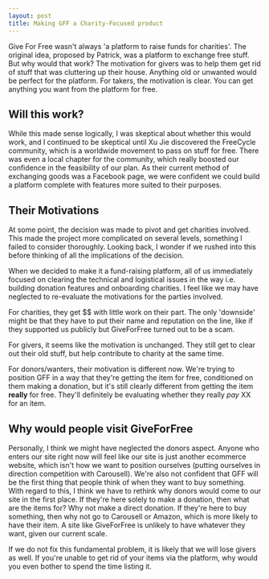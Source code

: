 ```yaml
---
layout: post
title: Making GFF a Charity-Focused product
---
```


Give For Free wasn't always 'a platform to raise funds for charities'. The original idea, proposed by Patrick, was a platform to exchange free stuff. But why would that work? The motivation for givers was to help them get rid of stuff that was cluttering up their house. Anything old or unwanted would be perfect for the platform. For takers, the motivation is clear. You can get anything you want from the platform for free. 

## Will this work?
While this made sense logically, I was skeptical about whether this would work, and I continued to be skeptical until Xu Jie discovered the FreeCycle community, which is a worldwide movement to pass on stuff for free. There was even a local chapter for the community, which really boosted our confidence in the feasibility of our plan. As their current method of exchanging goods was a Facebook page, we were confident we could build a platform complete with features more suited to their purposes.

## Their Motivations
At some point, the decision was made to pivot and get charities involved. This made the project more complicated on several levels, something I failed to consider thoroughly. Looking back, I wonder if we rushed into this before thinking of all the implications of the decision. 

When we decided to make it a fund-raising platform, all of us immediately focused on clearing the technical and logistical issues in the way i.e. building donation features and onboarding charities. I feel like we may have neglected to re-evaluate the motivations for the parties involved. 

For charities, they get $$ with little work on their part. The only 'downside' might be that they have to put their name and reputation on the line, like if they supported us publicly but GiveForFree turned out to be a scam. 

For givers, it seems like the motivation is unchanged. They still get to clear out their old stuff, but help contribute to charity at the same time.

For donors/wanters, their motivation is different now. We're trying to position GFF in a way that they're getting the item for free, conditioned on them making a donation, but it's still clearly different from getting the item **really** for free. They'll definitely be evaluating whether they really *pay* XX for an item. 

## Why would people visit GiveForFree
Personally, I think we might have neglected the donors aspect. Anyone who enters our site right now will feel like our site is just another ecommerce website, which isn't how we want to position ourselves (putting ourselves in direction competition with Carousell). We're also not confident that GFF will be the first thing that people think of when they want to buy something. With regard to this, I think we have to rethink why donors would come to our site in the first place. If they're here solely to make a donation, then what are the items for? Why not make a direct donation. If they're here to buy something, then why not go to Carousell or Amazon, which is more likely to have their item. A site like GiveForFree is unlikely to have whatever they want, given our current scale.

If we do not fix this fundamental problem, it is likely that we will lose givers as well. If you're unable to get rid of your items via the platform, why would you even bother to spend the time listing it.